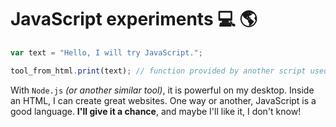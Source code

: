 # JavaScript experiments :computer: :earth_americas:

```javascript
var text = "Hello, I will try JavaScript.";

tool_from_html.print(text); // function provided by another script used by an HTML
```

With `Node.js` _(or another similar tool)_, it is powerful on my desktop. Inside an HTML, I can create great websites. One way or another, JavaScript is a good
language. **I'll give it a chance**, and maybe I'll like it, I don't know!
